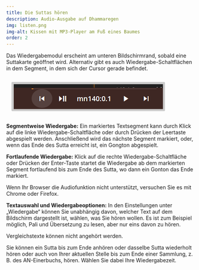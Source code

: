 ```yaml
---
title: Die Suttas hören
description: Audio-Ausgabe auf Dhammaregen
img: listen.png
img-alt: Kissen mit MP3-Player am Fuß eines Baumes
order: 2
---
```


Das Wiedergabemodul erscheint am unteren Bildschirmrand, sobald eine Suttakarte geöffnet wird. Alternativ gibt es auch Wiedergabe-Schaltflächen in dem Segment, in dem sich der Cursor gerade befindet.

<style>
.my-img {
  margin: 1.0em;
  padding: 0.4em; 
  border-radius: 0.2em; 
  background: #cccccc;"
}
</style>
<p><img src="img/play.png" class="my-img" alt="Bildschirmfoto von Wiedergabemodul" style="width: 400px;"></p>

**Segmentweise Wiedergabe:**
Ein markiertes Textsegment kann durch Klick auf die linke Wiedergabe-Schaltfläche oder durch Drücken der Leertaste abgespielt werden. Anschließend wird das nächste Segment markiert, oder, wenn das Ende des Sutta erreicht ist, ein Gongton abgespielt.

**Fortlaufende Wiedergabe:**
Klick auf die rechte Wiedergabe-Schaltfläche oder Drücken der Enter-Taste startet die Wiedergabe ab dem markierten Segment fortlaufend bis zum Ende des Sutta, wo dann ein Gonton das Ende markiert.

Wenn Ihr Browser die Audiofunktion nicht unterstützt, versuchen Sie es mit Chrome oder Firefox.

**Textauswahl und Wiedergabeoptionen:**
In den Einstellungen unter „Wiedergabe“ können Sie unabhängig davon, welcher Text auf dem Bildschirm dargestellt ist, wählen, was Sie hören wollen. Es ist zum Beispiel möglich, Pali und Übersetzung zu lesen, aber nur eins davon zu hören.

Vergleichstexte können nicht angehört werden.

Sie können ein Sutta bis zum Ende anhören oder dasselbe Sutta wiederholt hören oder auch von Ihrer aktuellen Stelle bis zum Ende einer Sammlung, z. B. des AN-Einerbuchs, hören. Wählen Sie dabei Ihre Wiedergabezeit.
